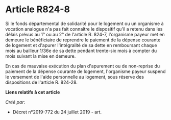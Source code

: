 # Article R824-8

Si le fonds départemental de solidarité pour le logement ou un organisme à vocation analogue n'a pas fait connaître le
dispositif qu'il a retenu dans les délais prévus au 1° ou au 2° de l'article R. 824-7, l'organisme payeur met en demeure le
bénéficiaire de reprendre le paiement de la dépense courante de logement et d'apurer l'intégralité de sa dette en remboursant
chaque mois au bailleur 1/36e de sa dette pendant trente-six mois à compter du mois suivant la mise en demeure.

En cas de mauvaise exécution du plan d'apurement ou de non-reprise du paiement de la dépense courante de logement,
l'organisme payeur suspend le versement de l'aide personnelle au logement, sous réserve des dispositions de l'article R.
824-28.

**Liens relatifs à cet article**

_Créé par_:

  - Décret n°2019-772 du 24 juillet 2019 - art.

